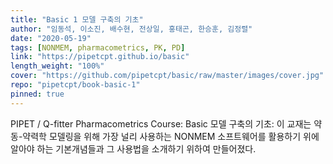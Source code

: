 ```yaml
---
title: "Basic 1 모델 구축의 기초"
author: "임동석, 이소진, 배수현, 전상일, 홍태곤, 한승훈, 김정렬"
date: "2020-05-19"
tags: [NONMEM, pharmacometrics, PK, PD]
link: "https://pipetcpt.github.io/basic"
length_weight: "100%"
cover: "https://github.com/pipetcpt/basic/raw/master/images/cover.jpg"
repo: "pipetcpt/book-basic-1"
pinned: true
---
```


PIPET / Q-fitter Pharmacometrics Course: Basic 모델 구축의 기초: 이 교재는 약동-약력학 모델링을 위해 가장 널리 사용하는 NONMEM 소프트웨어를 활용하기 위에 알아야 하는 기본개념들과 그 사용법을 소개하기 위하여 만들어졌다.

